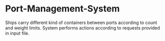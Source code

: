 # Port-Management-System
Ships carry different kind of containers between ports according to count and weight limits. System performs actions according to requests provided in input file.
